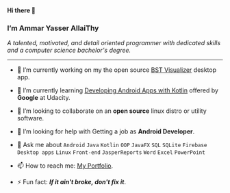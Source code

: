 #### Hi there 👋

<!-- **AmmarYasserAllaiThy/AmmarYasserAllaiThy** is a ✨ _special_ ✨ repository because its `README.md` (this file) appears on your GitHub profile. -->

### I’m Ammar Yasser AllaiThy
*A talented, motivated, and detail oriented programmer with dedicated skills and a computer science bachelor's degree.*
___

- 🔭 I’m currently working on my the open source [BST Visualizer](https://github.com/AmmarYasserAllaiThy/BST-Visualizer) desktop app.

- 🌱 I’m currently learning [Developing Android Apps with Kotlin](https://classroom.udacity.com/courses/ud9012) offered by **Google** at Udacity.
  <!-- [Data Structures and Algorithms Specialization](https://www.coursera.org/specializations/data-structures-algorithms) offered by **UC San Diego** and **HSE** at Coursera.-->

- 👯 I’m looking to collaborate on an **open source** linux distro or utility software.

- 🤔 I’m looking for help with Getting a job as **Android Developer**.

- 💬 Ask me about `Android` `Java` `Kotlin` `OOP` `JavaFX` `SQL` `SQLite` `Firebase` `Desktop apps` `Linux` `Front-end` `JasperReports` `Word` `Excel` `PowerPoint`

- 📫 How to reach me: [My Portfolio](https://ammaryasser.netlify.app).

- ⚡ Fun fact: ***If it ain't broke, don't fix it***.
